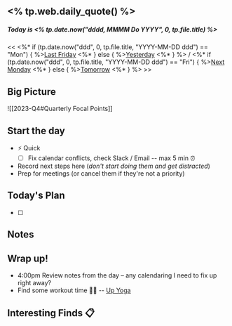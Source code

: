 <% tp.web.daily_quote() %>
----
##### Today is _<% tp.date.now("dddd, MMMM Do YYYY", 0, tp.file.title) %>_

<< <%* if (tp.date.now("ddd", 0, tp.file.title, "YYYY-MM-DD ddd") == "Mon") { %>[Last Friday](<% tp.date.now("YYYY-MM-DD ddd", -3, tp.file.title, "YYYY-MM-DD ddd") %>) <%* } else { %>[Yesterday](<% tp.date.now("YYYY-MM-DD ddd", -1, tp.file.title, "YYYY-MM-DD ddd") %>) <%* } %> / <%* if (tp.date.now("ddd", 0, tp.file.title, "YYYY-MM-DD ddd") == "Fri") { %>[Next Monday](<% tp.date.now("YYYY-MM-DD ddd", 3, tp.file.title, "YYYY-MM-DD ddd") %>) <%* } else { %>[Tomorrow](<% tp.date.now("YYYY-MM-DD ddd", 1, tp.file.title, "YYYY-MM-DD ddd") %>) <%* } %> >>
## Big Picture
![[2023-Q4#Quarterly Focal Points]]


## Start the day
- ⚡ Quick 
	- [ ] Fix calendar conflicts, check Slack / Email -- max 5 min ⏰
- Record next steps here (*don't start doing them and get distracted*)
- Prep for meetings (or cancel them if they're not a priority)

## Today's Plan
- [ ] 
## Notes 


## Wrap up!
- 4:00pm Review notes from the day – any calendaring I need to fix up right away?
-  Find some workout time 🧘‍♂️ -- [Up Yoga](https://clients.mindbodyonline.com/classic/ws?studioid=903772)

## Interesting Finds 📋


